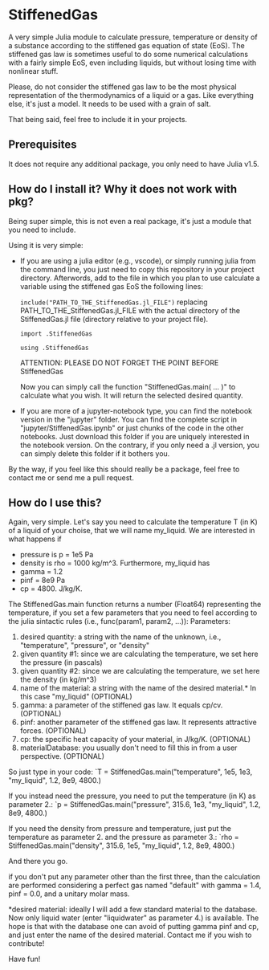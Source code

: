 # StiffenedGas
A very simple Julia module to calculate pressure, temperature or density of a substance according to the stiffened gas equation of state (EoS). The stiffened gas law is sometimes useful to do some numerical calculations with a fairly simple EoS, even including liquids, but without losing time with nonlinear stuff. 

Please, do not consider the stiffened gas law to be the most physical representation of the thermodynamics of a liquid or a gas. Like everything else, it's just a model. It needs to be used with a grain of salt.

That being said, feel free to include it in your projects.

## Prerequisites
It does not require any additional package, you only need to have Julia v1.5.

## How do I install it? Why it does not work with pkg?
Being super simple, this is not even a real package, it's just a module that you need to include.

Using it is very simple:
* If you are using a julia editor (e.g., vscode), or simply running julia from the command line, you just need to copy this repository in your project directory. Afterwords, add to the file in which you plan to use calculate a variable using the stiffened gas EoS the following lines:

  `include("PATH_TO_THE_StiffenedGas.jl_FILE")` replacing PATH_TO_THE_StiffenedGas.jl_FILE with the actual directory of the StiffenedGas.jl file (directory relative to your project file).
  
  `import .StiffenedGas`
  
  `using .StiffenedGas`

   ATTENTION: PLEASE DO NOT FORGET THE POINT BEFORE StiffenedGas

   Now you can simply call the function "StiffenedGas.main( ... )" to calculate what you wish. It will return the selected desired quantity.

* If you are more of a jupyter-notebook type, you can find the notebook version in the "jupyter" folder. You can find the complete script in "jupyter/StiffenedGas.ipynb" or just chunks of the code in the other notebooks. Just download this folder if you are uniquely interested in the notebook version. On the contrary, if you only need a .jl version, you can simply delete this folder if it bothers you.

By the way, if you feel like this should really be a package, feel free to contact me or send me a pull request.

## How do I use this?
Again, very simple. Let's say you need to calculate the temperature T (in K) of a liquid of your choise, that we will name my_liquid. We are interested in what happens if
- pressure is p = 1e5 Pa
- density  is rho = 1000 kg/m^3. 
Furthermore, my_liquid has
- gamma = 1.2
- pinf = 8e9 Pa
- cp = 4800. J/kg/K.

The StiffenedGas.main function returns a number (Float64) representing the temperature, if you set a few parameters that you need to feel according to the julia sintactic rules (i.e., func(param1, param2, ...)):
Parameters:
1. desired quantity: a string with the name of the unknown, i.e., "temperature", "pressure", or "density"
2. given quantity #1: since we are calculating the temperature, we set here the pressure (in pascals)
3. given quantity #2: since we are calculating the temperature, we set here the density (in kg/m^3)
4. name of the material: a string with the name of the desired material.* In this case "my_liquid" (OPTIONAL)
5. gamma: a parameter of the stiffened gas law. It equals cp/cv. (OPTIONAL)
6. pinf: another parameter of the stiffened gas law. It represents attractive forces. (OPTIONAL)
7. cp: the specific heat capacity of your material, in J/kg/K. (OPTIONAL)
8. materialDatabase: you usually don't need to fill this in from a user perspective. (OPTIONAL)

So just type in your code:
`T = StiffenedGas.main("temperature", 1e5, 1e3, "my_liquid", 1.2, 8e9, 4800.)

If you instead need the pressure, you need to put the temperature (in K) as parameter 2.:
`p = StiffenedGas.main("pressure", 315.6, 1e3, "my_liquid", 1.2, 8e9, 4800.)

If you need the density from pressure and temperature, just put the temperature as parameter 2. and the pressure as parameter 3.:
`rho = StiffenedGas.main("density", 315.6, 1e5, "my_liquid", 1.2, 8e9, 4800.)

And there you go.

if you don't put any parameter other than the first three, than the calculation are performed considering a perfect gas named "default" with gamma = 1.4, pinf = 0.0, and a unitary molar mass.

*desired material: ideally I will add a few standard material to the database. Now only liquid water (enter "liquidwater" as parameter 4.) is available. The hope is that with the database one can avoid of putting gamma pinf and cp, and just enter the name of the desired material. Contact me if you wish to contribute!

Have fun!
